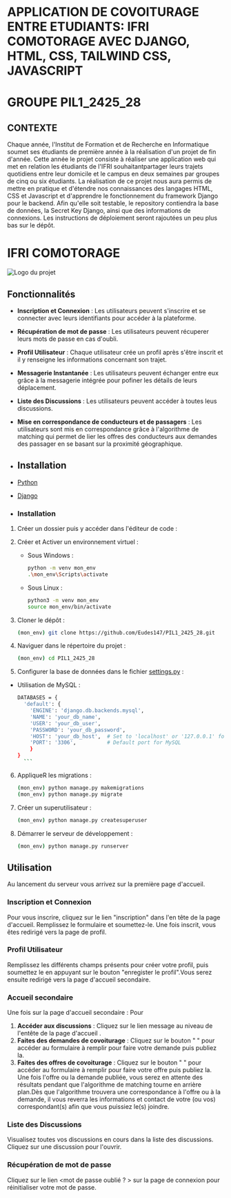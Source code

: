 # APPLICATION DE COVOITURAGE ENTRE ETUDIANTS: IFRI COMOTORAGE AVEC DJANGO, HTML, CSS, TAILWIND CSS, JAVASCRIPT
# GROUPE PIL1_2425_28 

## CONTEXTE
Chaque année, l'Institut de Formation et de Recherche en Informatique soumet ses étudiants de première année à la réalisation d'un projet de fin d'année. Cette année le projet consiste à réaliser une application web qui met en relation les étudiants de l'IFRI souhaitantpartager leurs trajets quotidiens entre leur domicile et le campus en deux semaines par groupes de cinq ou six étudiants.
La réalisation de ce projet nous aura permis de mettre en pratique et d'étendre nos connaissances des langages HTML, CSS et Javascript et d'apprendre le fonctionnement du framework Django pour le backend.
Afin qu'elle soit testable, le repository contiendra la base de données, la Secret Key Django, ainsi que des informations de connexions. Les instructions de déploiement seront rajoutées un peu plus bas sur le dépôt.

# IFRI COMOTORAGE
![Logo du projet](./logo.jpg)

## Fonctionnalités

- **Inscription et Connexion** : Les utilisateurs peuvent s'inscrire et se connecter avec leurs identifiants pour accéder à la plateforme.
- **Récupération de mot de passe** : Les utilisateurs peuvent récuperer leurs mots de passe en cas d'oubli.
- **Profil Utilisateur** : Chaque utilisateur crée un profil après s'être inscrit et il y renseigne les informations concernant son trajet.
- **Messagerie Instantanée** : Les utilisateurs peuvent échanger entre eux grâce à la messagerie intégrée pour pofiner les détails de leurs déplacement.
- **Liste des Discussions** : Les utilisateurs peuvent accéder à toutes leus discussions.
- **Mise en correspondance de conducteurs et de passagers** : Les utilisateurs sont mis en correspondance grâce à l'algorithme de matching qui permet de lier les offres des conducteurs aux demandes des passager en se basant sur la proximité géographique.

- ## Installation
- [Python](https://www.python.org/downloads/)
- [Django](https://www.djangoproject.com/)

-  ### Installation
1. Créer un dossier puis y accéder dans l'éditeur de code : 

2. Créer et Activer un environnement virtuel : 
    - Sous Windows :
        ```sh
        python -m venv mon_env
        .\mon_env\Scripts\activate
        ```
    - Sous Linux :
        ```sh
        python3 -m venv mon_env
        source mon_env/bin/activate
        ```
3. Cloner le dépôt :
    ```bash
    (mon_env) git clone https://github.com/Eudes147/PIL1_2425_28.git
    ```
4. Naviguer dans le répertoire du projet :
    ```bash
    (mon_env) cd PIL1_2425_28
    ```
5. Configurer la base de données dans le fichier [settings.py](PIL1_2425_28/ifri_comotorage/settings.py) :
  - Utilisation de MySQL : 
      ```bash
      DATABASES = {
        'default': {
          'ENGINE': 'django.db.backends.mysql',
          'NAME': 'your_db_name',
          'USER': 'your_db_user',
          'PASSWORD': 'your_db_password',
          'HOST': 'your_db_host',  # Set to 'localhost' or '127.0.0.1' for local development
          'PORT': '3306',          # Default port for MySQL
          }
    }
        ```
6. AppliqueR les migrations :
    ```bash
    (mon_env) python manage.py makemigrations
    (mon_env) python manage.py migrate
    ```
7. Créer un superutilisateur :
    ```bash
    (mon_env) python manage.py createsuperuser
    ```
8. Démarrer le serveur de développement :
    ```bash
    (mon_env) python manage.py runserver
    ```


## Utilisation

Au lancement du serveur vous arrivez sur la première page d'accueil.

### Inscription et Connexion

Pour vous inscrire, cliquez sur le lien "inscription" dans l'en tête de la page d'accueil. Remplissez le formulaire et soumettez-le. Une fois inscrit, vous êtes redirigé vers la page de profil.

### Profil Utilisateur

Remplissez les différents champs présents pour créer votre profil, puis soumettez le en appuyant sur le bouton "enregister le profil".Vous serez ensuite redirigé vers la page d'accueil secondaire.

### Accueil secondaire
Une fois sur la page d'accueil secondaire : Pour
1. **Accéder aux discussions** : Cliquez sur le lien message au niveau de l'entête de la page d'accueil .
2. **Faites des demandes de covoiturage** : Cliquez sur le bouton "   " pour accéder au formulaire à remplir pour faire votre demande puis publiez la.
3. **Faites des offres de covoiturage** : Cliquez sur le bouton " " pour accéder au formulaire à remplir pour faire votre offre puis publiez la.
Une fois l'offre ou la demande publiée, vous serez en attente des résultats pendant que l'algorithme de matching tourne en arrière plan.Dès que l'algorithme trouvera une correspondance à l'offre ou à la demande, il vous reverra les informations et contact de votre (ou vos)  correspondant(s) afin que vous puissiez le(s) joindre.


### Liste des Discussions

Visualisez toutes vos discussions en cours dans la liste des discussions. Cliquez sur une discussion pour l'ouvrir.

### Récupération de mot de passe 

Cliquez sur le lien <mot de passe oublié ? > sur la page de connexion pour réinitialiser votre mot de passe.



    
